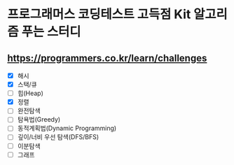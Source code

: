 # 프로그래머스 코딩테스트 고득점 Kit 알고리즘 푸는 스터디

## https://programmers.co.kr/learn/challenges

- [x] 해시 
- [x] 스택/큐 
- [ ] 힙(Heap) 
- [x] 정렬 
- [ ] 완전탐색 
- [ ] 탐욕법(Greedy) 
- [ ] 동적계획법(Dynamic Programming) 
- [ ] 깊이/너비 우선 탐색(DFS/BFS)
- [ ] 이분탐색 
- [ ] 그래프 
